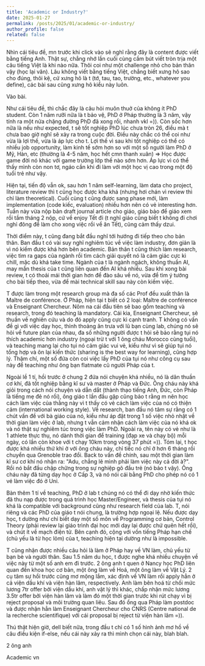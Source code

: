```yaml
---
title: 'Academic or Industry?'
date: 2025-01-27
permalink: /posts/2025/01/academic-or-industry/
author_profile: false
related: false
---
```

Nhìn cái tiêu đề, mn trước khi click vào sẽ nghĩ rằng đây là content được viết bằng tiếng Anh. Thật sự, chẳng nhớ lần cuối cùng cầm bút viết tròn trịa một câu tiếng Việt là khi nào nữa. Thôi coi như một challenge nhỏ cho bản thân vậy (học lại văn). Lâu không viết bằng tiếng Việt, chẳng biết xưng hô sao cho đúng, thôi kệ, cứ xưng hô là t (tớ, tau, tao, trường, etc., whatever you define), các bài sau cũng xưng hô kiểu này luôn.

Vào bài.

Như cái tiêu đề, thì chắc đây là câu hỏi muôn thuở của không ít PhD student. Còn 1 năm rưỡi nữa là t bảo vệ, PhD ở Pháp thường là 3 năm, vậy tính ra một nửa chặng đường PhD đã xong rồi, nhanh vkl =)). Còn sốc hơn nữa là nếu như expected, t sẽ tốt nghiệp PhD lúc chưa tròn 26, điều mà t chưa bao giờ nghĩ sẽ xảy ra trong cuộc đời. Điều này chắc có thể coi như vừa là lợi thế, vừa là áp lực cho t. Lợi thế vì sau khi tốt nghiệp có thể có nhiều job opportunity, làm kinh tế sớm hơn so với một số người làm PhD ở Mỹ, Hàn, etc (thường là 4-5 năm, học hết cmn thanh xuân) => Học được game đời nó khác với game trường lớp thế nào sớm hơn. Áp lực vì có thể thấy mình còn non tơ, ngáo cần khi đi làm với một học vị cao trong một độ tuổi trẻ như vậy.

Hiện tại, tiến độ vẫn ok, sau hơn 1 năm self-learning, làm data cho project, literature review thì t cũng học được kha khá (nhưng hơi chán vì review thì chỉ làm theoretical). Cuối cùng t cũng được sang phase mới, làm implementation (code kiếc, evaluation) nhiều hơn nên có vẻ interesting hơn. Tuần này vừa nộp bản draft journal article cho giáo, giáo bảo để giáo xem rồi tầm tháng 2 nộp, cứ về enjoy Tết đi (t nghĩ giáo cũng biết t không đi chơi nghỉ đông để làm cho xong việc rồi về ăn Tết), cũng cảm thấy dzui.

Thời điểm này, t cũng đang bắt đầu nghĩ tới hướng đi tiếp theo cho bản thân. Ban đầu t có vài suy nghĩ nghiêm túc về việc làm industry, đơn giản là vì nó kiếm được khá hơn bên academic. Bản thân t cũng thích làm research, việc tìm ra gaps của ngành rồi tìm cách giải quyết nó là cảm giác cực kì chill, mặc dù khá take time. Ngành của t là ngành ngách, không thuần AI, may mắn thesis của t cũng liên quan đến AI khá nhiều. Sau khi xong bài review, t có thoải mái thời gian hơn để đào sâu về nó, vừa để tìm ý tưởng cho bài tiếp theo, vừa để mài technical skill sau này còn kiếm việc.

T được làm trong một research group mà đa số các Prof đều xuất thân là Maître de conférence. Ở Pháp, hiện tại t biết có 2 loại: Maître de conférence và Enseignant Chercheur. Nôm na cái đầu tiên sẽ bao gồm teaching và research, trong đó teaching là mandatory. Cái kia, Enseignant Chercheur, sẽ thuần về nghiên cứu và do đó apply cũng cực kì cạnh tranh. T không có vấn đề gì với việc dạy học, thỉnh thoảng ăn trưa với lũ bạn cùng lab, chúng nó sẽ hỏi về future plan của nhau, đa số những người được t hỏi sẽ bảo rằng tụi nó thích academic hơn industry (ngoại trừ t với 1 ông cháu Morocco cùng tuổi), và teaching mang lại cho tụi nó cảm giác vui vẻ, kiểu như vì sẽ giúp tụi nó tổng hợp và ôn lại kiến thức (sharing is the best way for learning), cũng hợp lý. Thậm chí, một số đứa còn coi việc lấy PhD của tụi nó như công cụ sau này để teaching như ông bạn flatmate cũ người Pháp của t. 

Ngoài lề 1 tí, hồi trước ở chung 2 đứa nói chuyện khá nhiều, nó là dân thuần cơ khí, đã tốt nghiệp bằng kĩ sư và master ở Pháp và Đức. Ông cháu này khá giỏi trong cách nói chuyện và dẫn dắt (thành thạo tiếng Anh, Đức, còn Pháp là tiếng mẹ đẻ nó rồi), ông giáo t lần đầu gặp cũng bảo t rằng m nên học cách làm việc của thằng này vì t thấy có vẻ cách làm việc của nó có thiện cảm (international working style). Về research, ban đầu nó tâm sự rằng có 1 chút vấn đề với bà giáo của nó, kiểu như áp đặt trong 1 số việc nhỏ nhặt về thời gian làm việc ở lab, nhưng t vẫn cảm nhận cách làm việc của nó khá ok và nó thật sự nghiêm túc trong việc làm PhD. Ngoài ra, tên này có vẻ như là 1 athlete thực thụ, nó dành thời gian để training (đạp xe và chạy bộ) mỗi ngày, có lần còn khoe với t chạy 10km trong vòng 37 phút =)). Tóm lại, t học được khá nhiều thứ khi ở với ông cháu này, chỉ tiếc nó chỉ ở hơn 6 tháng rồi chuyển qua Grenoble trao đổi. Back to vấn đề chính, sau một thời gian làm kĩ sư cơ khí nó nhận ra: "Adu, chẳng lẽ mình phải làm việc này cả đời à?". Rồi nó bắt đầu chập chững trong sự nghiệp gõ đầu trẻ (nó bảo t vậy). Ông cháu này đã từng dạy học ở Cấp 3, và nó nói cái bằng PhD cho phép nó có 1 vé làm việc đó ở Uni.

Bàn thêm 1 tí về teaching, PhD ở lab t chúng nó có thể đi dạy nhờ kiến thức đã thu nạp được trong quá trình học Master/Engineer, và thesis của tụi nó khá là compatible với background cũng như research field của lab. T, nói riêng và các PhD của giáo t nói chung, là trường hợp ngoại lệ. Nếu được dạy học, t dường như chỉ biết dạy một số môn về Programming cơ bản, Control Theory (phải review lại giáo trình đại học mới dạy lại được chứ quên hết rồi), và chút ít về mạch điện tử. Bên cạnh đó, cộng với vốn tiếng Pháp hạn chế (chủ yếu là từ học lỏm) của t, teaching hiện tại dường như là impossible.

T cũng nhận được nhiều câu hỏi là làm ở Pháp hay về VN làm, chủ yếu từ bạn bè và người thân. Sau 1.5 năm du học, t được nghe khá nhiều chuyện về việc này từ một số anh em đi trước. 2 ông anh t quen ở Nancy học PhD liên quan đến khoa học cơ bản, một ông làm về Hoá, một ông làm về Vật Lý. 2 cụ tâm sự hồi trước cũng mơ mộng lắm, xác định về VN làm rồi apply hẳn ở cả viện dầu khí và viện hàn lâm, respectively. Anh làm bên hoá từ chối mức lương 7tr offer bởi viện dầu khí, anh vật lý thì khác, chấp nhận mức lương 3.5tr offer bởi viện hàn lâm và làm đó một thời gian trước khi rút chạy vì bị reject proposal và môi trường quan liêu. Sau đó ổng qua Pháp làm postdoc và được nhận hẳn làm Enseignant Chercheur cho CNRS (Centre national de la recherche scientifique) với cái proposal bị reject từ viện hàn lâm =)).

Thú thật hiện giờ, dell biết nữa, trong đầu t chỉ có 1 số hình ảnh mơ hồ về câu điều kiện if-else, nếu cái này xảy ra thì mình chọn cái này, blah blah. 


2 ông anh

Academic vn

